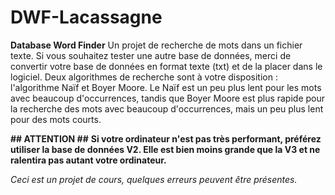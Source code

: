 # DWF-Lacassagne

**Database Word Finder**
Un projet de recherche de mots dans un fichier texte. Si vous souhaitez tester une autre base de données, merci de convertir votre base de données en format texte (txt) et de la placer dans le logiciel. Deux algorithmes de recherche sont à votre disposition : l'algorithme Naïf et Boyer Moore. Le Naïf est un peu plus lent pour les mots avec beaucoup d'occurrences, tandis que Boyer Moore est plus rapide pour la recherche des mots avec beaucoup d'occurrences, mais un peu plus lent pour des mots courts.

**## ATTENTION ##**
**Si votre ordinateur n'est pas très performant, préférez utiliser la base de données V2. Elle est bien moins grande que la V3 et ne ralentira pas autant votre ordinateur.**

*Ceci est un projet de cours, quelques erreurs peuvent être présentes.*
